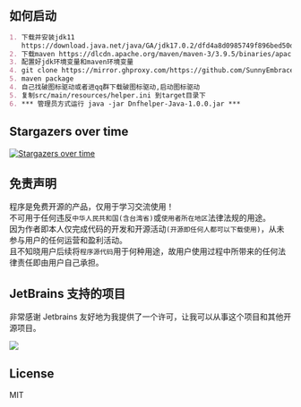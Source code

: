 ## 如何启动

```markdown
1. 下载并安装jdk11
   https://download.java.net/java/GA/jdk17.0.2/dfd4a8d0985749f896bed50d7138ee7f/8/GPL/openjdk-17.0.2_windows-x64_bin.zip)
2. 下载maven https://dlcdn.apache.org/maven/maven-3/3.9.5/binaries/apache-maven-3.9.5-bin.zip
3. 配置好jdk环境变量和maven环境变量
4. git clone https://mirror.ghproxy.com/https://github.com/SunnyEmbrace/DnfHelper-Java.git
5. maven package
4. 自己找破图标驱动或者进qq群下载破图标驱动,启动图标驱动
5. 复制src/main/resources/helper.ini 到target目录下
6. *** 管理员方式运行 java -jar Dnfhelper-Java-1.0.0.jar ***
```

## Stargazers over time

[![Stargazers over time](https://starchart.cc/qiuapeng921/DnfHelper-Java.svg)](https://starchart.cc/SunnyEmbrace/DnfHelper-Java)


## 免责声明

程序是免费开源的产品，仅用于学习交流使用！       
不可用于任何违反`中华人民共和国(含台湾省)`或`使用者所在地区`法律法规的用途。      
因为作者即本人仅完成代码的开发和开源活动`(开源即任何人都可以下载使用)`，从未参与用户的任何运营和盈利活动。    
且不知晓用户后续将`程序源代码`用于何种用途，故用户使用过程中所带来的任何法律责任即由用户自己承担。

## JetBrains 支持的项目

非常感谢 Jetbrains 友好地为我提供了一个许可，让我可以从事这个项目和其他开源项目。

[![](https://resources.jetbrains.com/storage/products/company/brand/logos/jb_beam.svg)](https://www.jetbrains.com/?from=https://github.com/overtrue)

## License

MIT
